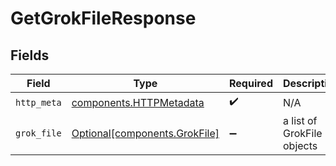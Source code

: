 # GetGrokFileResponse


## Fields

| Field                                                                | Type                                                                 | Required                                                             | Description                                                          |
| -------------------------------------------------------------------- | -------------------------------------------------------------------- | -------------------------------------------------------------------- | -------------------------------------------------------------------- |
| `http_meta`                                                          | [components.HTTPMetadata](../../models/components/httpmetadata.md)   | :heavy_check_mark:                                                   | N/A                                                                  |
| `grok_file`                                                          | [Optional[components.GrokFile]](../../models/components/grokfile.md) | :heavy_minus_sign:                                                   | a list of GrokFile objects                                           |